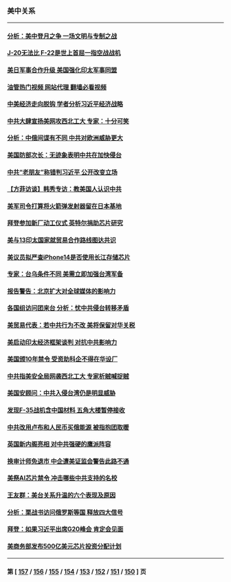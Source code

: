 ### 美中关系
---
#### [分析：美中登月之争 一场文明与专制之战](../../pages/nf1412576/n13819724.md?09120845) 
#### [J-20无法比 F-22是世上首屈一指空战战机](../../pages/nf1412576/n13819734.md?09120845) 
#### [美日军事合作升级 美国强化印太军事同盟](../../pages/nf1412576/n13822055.md?09120845) 
#### [油管热门视频 网站代理 翻墙必看视频](http://209.222.30.114:81/youtube.html?09120845)
#### [中美经济走向脱钩 学者分析习近平经济战略](../../pages/nf1412576/n13821985.md?09120845) 
#### [中共大肆宣扬美网攻西北工大 专家：十分可笑](../../pages/nf1412576/n13821918.md?09120845) 
#### [分析：中俄间谍有不同 中共对欧洲威胁更大](../../pages/nf1412576/n13821320.md?09120845) 
#### [美国防部次长：无迹象表明中共在加快侵台](../../pages/nf1412576/n13821926.md?09120845) 
#### [中共“老朋友”称错判习近平 公开改变立场](../../pages/nf1412576/n13821789.md?09120845) 
#### [【方菲访谈】韩秀专访：教美国人认识中共](../../pages/nf1412576/n13821310.md?09120845) 
#### [美军司令打算将火箭弹发射器留在日本基地](../../pages/nf1412576/n13821015.md?09120845) 
#### [拜登参加新厂动工仪式 英特尔捐助芯片研究](../../pages/nf1412576/n13821014.md?09120845) 
#### [美与13印太国家就贸易合作路线图达共识](../../pages/nf1412576/n13821092.md?09120845) 
#### [美议员拟严查iPhone14是否使用长江存储芯片](../../pages/nf1412576/n13821071.md?09120845) 
#### [专家：台乌条件不同 美需立即加强台湾军备](../../pages/nf1412576/n13820912.md?09120845) 
#### [报告警告：北京扩大对全球媒体的影响力](../../pages/nf1412576/n13820838.md?09120845) 
#### [各国组访问团来台 分析：忧中共侵台转移矛盾](../../pages/nf1412576/n13819749.md?09120845) 
#### [美贸易代表：若中共行为不改 美将保留对华关税](../../pages/nf1412576/n13820256.md?09120845) 
#### [美启动印太经济框架谈判 对抗中共影响力](../../pages/nf1412576/n13819753.md?09120845) 
#### [美国颁10年禁令 受资助科企不得在华设厂](../../pages/nf1412576/n13819710.md?09120845) 
#### [中共指美安全局网袭西北工大 专家析贼喊捉贼](../../pages/nf1412576/n13819395.md?09120845) 
#### [美国安顾问：中共入侵台湾仍是明显威胁](../../pages/nf1412576/n13819553.md?09120845) 
#### [发现F-35战机含中国材料 五角大楼暂停接收](../../pages/nf1412576/n13819533.md?09120845) 
#### [中共改用卢布和人民币买俄能源 被指抱团取暖](../../pages/nf1412576/n13819425.md?09120845) 
#### [英国新内阁亮相 对中共强硬的鹰派阵容](../../pages/nf1412576/n13819202.md?09120845) 
#### [换审计师免退市 中企遭美证监会警告此路不通](../../pages/nf1412576/n13818792.md?09120845) 
#### [美祭AI芯片禁令 冲击哪些中共支持的名校](../../pages/nf1412576/n13818784.md?09120845) 
#### [王友群：美台关系升温的六个表现及原因](../../pages/nf1412576/n13818842.md?09120845) 
#### [分析：栗战书访问俄罗斯等国 释放四大信号](../../pages/nf1412576/n13818785.md?09120845) 
#### [拜登：如果习近平出席G20峰会 肯定会见面](../../pages/nf1412576/n13818775.md?09120845) 
#### [美商务部发布500亿美元芯片投资分配计划](../../pages/nf1412576/n13818517.md?09120845) 

---
#### 第 [ [157](./157.md?09120845) / [156](./156.md?09120845) / [155](./155.md?09120845) / [154](./154.md?09120845) / [153](./153.md?09120845) / [152](./152.md?09120845) / [151](./151.md?09120845) / [150](./150.md?09120845) ] 页
